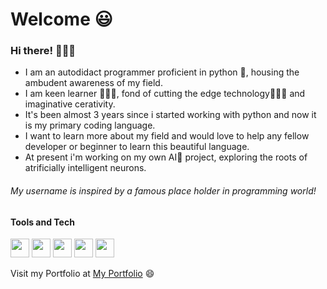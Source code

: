 # Welcome 😃
### Hi there! 🙋🏼‍♂️
* I am an autodidact programmer proficient in python 🐍, housing the ambudent awareness of my field.
* I am keen learner 👨🏼‍🎓, fond of cutting the edge technology👨🏼‍💻 and imaginative cerativity.
* It's been almost 3 years since i started working with python and now it is my primary coding language.
* I want to learn more about my field and would love to help any fellow developer or beginner to learn this beautiful language.
* At present i'm working on my own AI🤖 project, exploring the roots of atrificially intelligent neurons.

###### My username is inspired by a famous place holder in programming world!

#### Tools and Tech
<img src='github.com/icons/icon(1).ico' width=30px> <img src='github.com/icons/icon(1).png' width=30px> <img src='github.com/icons/icon(2).png' width=30px> <img src='github.com/icons/icon(2).ico' width=30px> <img src='github.com/icons/icon(3).png' width=30px>





Visit my Portfolio at <a href='https://mydigitalprofile.herokuapp.com'>My Portfolio</a> 😄

